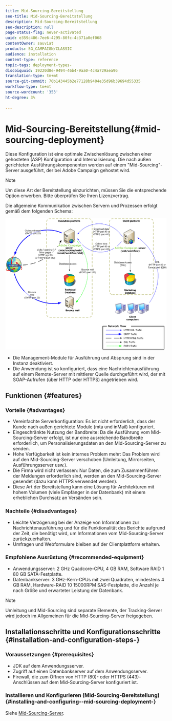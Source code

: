 ```yaml
---
title: Mid-Sourcing-Bereitstellung
seo-title: Mid-Sourcing-Bereitstellung
description: Mid-Sourcing-Bereitstellung
seo-description: null
page-status-flag: never-activated
uuid: e359c486-7ee6-4295-80fc-4c371a0ef068
contentOwner: sauviat
products: SG_CAMPAIGN/CLASSIC
audience: installation
content-type: reference
topic-tags: deployment-types-
discoiquuid: 19220d8e-9494-46b4-9aa0-4c4a729aea96
translation-type: tm+mt
source-git-commit: 70b143445b2e77128b9404e35d96b39694d55335
workflow-type: tm+mt
source-wordcount: '353'
ht-degree: 3%

---
```



# Mid-Sourcing-Bereitstellung{#mid-sourcing-deployment}

Diese Konfiguration ist eine optimale Zwischenlösung zwischen einer gehosteten (ASP) Konfiguration und Internalisierung. Die nach außen gerichteten Ausführungskomponenten werden auf einem &quot;Mid-Sourcing&quot;-Server ausgeführt, der bei Adobe Campaign gehostet wird.

>[!NOTE]
>
>Um diese Art der Bereitstellung einzurichten, müssen Sie die entsprechende Option erwerben. Bitte überprüfen Sie Ihren Lizenzvertrag.

Die allgemeine Kommunikation zwischen Servern und Prozessen erfolgt gemäß dem folgenden Schema:

![](assets/s_ncs_install_midsourcing.png)

* Die Management-Module für Ausführung und Absprung sind in der Instanz deaktiviert.
* Die Anwendung ist so konfiguriert, dass eine Nachrichtenausführung auf einem Remote-Server mit mittlerer Quelle durchgeführt wird, der mit SOAP-Aufrufen (über HTTP oder HTTPS) angetrieben wird.

## Funktionen {#features}

### Vorteile {#advantages}

* Vereinfachte Serverkonfiguration: Es ist nicht erforderlich, dass der Kunde nach außen gerichtete Module (mta und inMail) konfiguriert.
* Eingeschränkte Nutzung der Bandbreite: Da die Ausführung vom Mid-Sourcing-Server erfolgt, ist nur eine ausreichende Bandbreite erforderlich, um Personalisierungsdaten an den Mid-Sourcing-Server zu senden.
* Hohe Verfügbarkeit ist kein internes Problem mehr: Das Problem wird auf den Mid-Sourcing-Server verschoben (Umleitung, Mirrorseiten, Ausführungsserver usw.).
* Die Firma wird nicht verlassen: Nur Daten, die zum Zusammenführen der Meldungen erforderlich sind, werden an den Mid-Sourcing-Server gesendet (dazu kann HTTPS verwendet werden).
* Diese Art der Bereitstellung kann eine Lösung für Architekturen mit hohem Volumen (viele Empfänger in der Datenbank) mit einem erheblichen Durchsatz an Versänden sein.

### Nachteile {#disadvantages}

* Leichte Verzögerung bei der Anzeige von Informationen zur Nachrichtenausführung und für die Funktionalität des Berichte aufgrund der Zeit, die benötigt wird, um Informationen vom Mid-Sourcing-Server zurückzuerhalten.
* Umfragen und Webformulare bleiben auf der Clientplattform erhalten.

### Empfohlene Ausrüstung {#recommended-equipment}

* Anwendungsserver: 2 GHz Quadcore-CPU, 4 GB RAM, Software RAID 1 80 GB SATA-Festplatte.
* Datenbankserver: 3 GHz-Kern-CPUs mit zwei Quadraten, mindestens 4 GB RAM, Hardware-RAID 10 15000RPM SAS-Festplatte, die Anzahl je nach Größe und erwarteter Leistung der Datenbank.

>[!NOTE]
>
>Umleitung und Mid-Sourcing sind separate Elemente, der Tracking-Server wird jedoch im Allgemeinen für die Mid-Sourcing-Server freigegeben.

## Installationsschritte und Konfigurationsschritte {#installation-and-configuration-steps-}

### Voraussetzungen {#prerequisites}

* JDK auf dem Anwendungsserver.
* Zugriff auf einen Datenbankserver auf dem Anwendungsserver.
* Firewall, die zum Öffnen von HTTP (80)- oder HTTPS (443)-Anschlüssen auf dem Mid-Sourcing-Server konfiguriert ist.

### Installieren und Konfigurieren (Mid-Sourcing-Bereitstellung) {#installing-and-configuring--mid-sourcing-deployment-}

Siehe [Mid-Sourcing-Server](../../installation/using/mid-sourcing-server.md).
